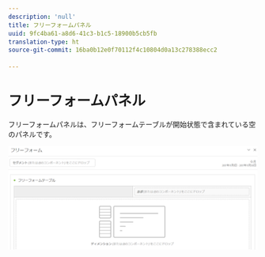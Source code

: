 ```yaml
---
description: 'null'
title: フリーフォームパネル
uuid: 9fc4ba61-a8d6-41c3-b1c5-18900b5cb5fb
translation-type: ht
source-git-commit: 16ba0b12e0f70112f4c10804d0a13c278388ecc2

---
```



# フリーフォームパネル

フリーフォームパネルは、フリーフォームテーブルが開始状態で含まれている空のパネルです。

![](assets/freeform-panel.png)

